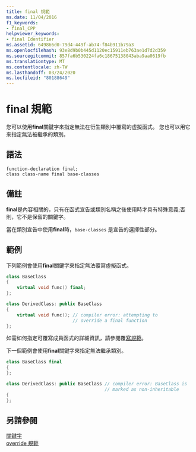 ```yaml
---
title: final 規範
ms.date: 11/04/2016
f1_keywords:
- final_CPP
helpviewer_keywords:
- final Identifier
ms.assetid: 649866d0-79d4-449f-ab74-f84b911b79a3
ms.openlocfilehash: 93e8d9b0b445d1120ec15911eb763ae1d7d2d359
ms.sourcegitcommit: 857fa6b530224fa6c18675138043aba9aa0619fb
ms.translationtype: MT
ms.contentlocale: zh-TW
ms.lasthandoff: 03/24/2020
ms.locfileid: "80188649"
---
```

# <a name="final-specifier"></a>final 規範

您可以使用**final**關鍵字來指定無法在衍生類別中覆寫的虛擬函式。 您也可以用它來指定無法被繼承的類別。

## <a name="syntax"></a>語法

```
function-declaration final;
class class-name final base-classes
```

## <a name="remarks"></a>備註

**final**是內容相關的，只有在函式宣告或類別名稱之後使用時才具有特殊意義;否則，它不是保留的關鍵字。

當在類別宣告中使用**final**時，`base-classes` 是宣告的選擇性部分。

## <a name="example"></a>範例

下列範例會使用**final**關鍵字來指定無法覆寫虛擬函式。

```cpp
class BaseClass
{
    virtual void func() final;
};

class DerivedClass: public BaseClass
{
    virtual void func(); // compiler error: attempting to
                         // override a final function
};
```

如需如何指定可覆寫成員函式的詳細資訊，請參閱覆[寫規範](../cpp/override-specifier.md)。

下一個範例會使用**final**關鍵字來指定無法繼承類別。

```cpp
class BaseClass final
{
};

class DerivedClass: public BaseClass // compiler error: BaseClass is
                                     // marked as non-inheritable
{
};
```

## <a name="see-also"></a>另請參閱

[關鍵字](../cpp/keywords-cpp.md)<br/>
[override 規範](../cpp/override-specifier.md)

